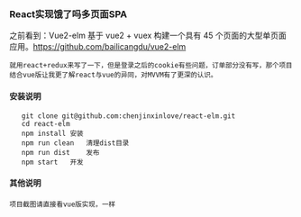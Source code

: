 ### React实现饿了吗多页面SPA


之前看到：Vue2-elm 基于 vue2 + vuex 构建一个具有 45 个页面的大型单页面应用。https://github.com/bailicangdu/vue2-elm 

`就用react+redux来写了一下，但是登录之后的cookie有些问题，订单部分没有写，那个项目结合vue版让我更了解react与vue的异同，对MVVM有了更深的认识。`


#### 安装说明

```
   git clone git@github.com:chenjinxinlove/react-elm.git
   cd react-elm
   npm install 安装
   npm run clean   清理dist目录
   npm run dist    发布
   npm start   开发

```

#### 其他说明

```
项目截图请直接看vue版实现，一样

```

